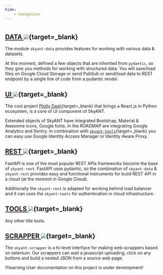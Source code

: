 ```yaml
---
hide:
    - navigation
---
```


#

## [DATA ![](/static/icons/link18.svg)](/projects/data){target=_blank}

The module `skyant-data` provides features for working with various data & datasets.

At this moment, defined a few objects that are inherited from `pydantic`, so they give you methods
for working with structured data. You will save/load files on Google Cloud Storage or send PubSub
or send/load data to REST endpoint by a single line of code from a pydantic model.


## [UI ![](/static/icons/link18.svg)](/projects/ui){target=_blank}

The cool project [Plotly Dash](https://dash.plotly.com){target=_blank} that brings a React.js in Python
ecosystem, is a core of UI component of SkyANT.

Extended objects of SkyANT have integrated Bootstrap, Material & Awesome icons, Google fonts. In the
ROADMAP are integrating Google Analytics and Sentry. In combination with
[`skyant-tools`](/projects/tools){target=_blank} you can easy use Google Identity Access Manager or
Identity Aware Proxy.


## [REST ![](/static/icons/link18.svg)](/projects/rest){target=_blank}


FastAPI is one of the most popular REST APIs frameworks become the base of `skyant-rest`. FastAPI
uses pydantic, so the combination of `skyant-data` & `skyant-rest` provides easy and functional
instruments for build REST API in a cloud (at the moment in Google Cloud).

Additionally the `skyant-rest` is adapted for working behind load balancer and it can uses the
`skyant-tools` for authentication in cloud infrastructure.


## [TOOLS ![](/static/icons/link18.svg)](/projects/tools){target=_blank}

Any other litle tools.

## [SCRAPPER ![](/static/icons/link18.svg)](/projects/scrapper){target=_blank}

The `skyant-scrapper` is a hi-level interface for making web scrappers based on selenium.
Our scrappers can wait a javascript uploading, click on any buttons and build a nested JSON from a
source web page.

!!!warning
    User documentation on this project is under development!
